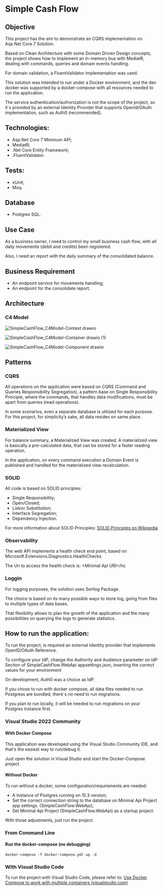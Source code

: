 
# Simple Cash Flow

## Objective

This project has the aim to demonstrate an CQRS implementation on Asp.Net Core 7 Solution.

Based on Clean Architecture with some Domain Driven Design concepts, the project shows how to implement an in-memory bus with MediatR, dealing with commands, queries and domain events handling.

For domain validation, a FluentValidator implementation was used.

This solution was intended to run under a Docker environment, and the dev docker was supported by a docker-compose with all resources needed to run the application.

The service authentication/authorization is not the scope of the project, so it´s provided by an external Identity Provider that supports OpenId/OAuth implementation, such as Auth0 (recommended).

## Technologies:
-	Asp.Net Core 7 Minimum API;
-	MediatR;
-	.Net Core Entity Framework;
-	.FluentValidator.

## Tests:
- xUnit;
- Moq.

## Database
- Postgres SQL.

## Use Case

As a business owner, I need to control my small business cash flow, with all daily movements (debit and credits) been registered.

Also, I need an report with the daily summary of the consolidated balance.

## Business Requirement
- An endpoint service for movements handling;
- An endpoint for the consolidate report.

## Architecture

### C4 Model

![SimpleCashFlow_C4Model-Context drawio](https://github.com/Wosniak/SimpleCashFlow/assets/16797201/452c5abf-55b5-457d-afab-36b685157e72)

![SimpleCashFlow_C4Model-Container drawio (1)](https://github.com/Wosniak/SimpleCashFlow/assets/16797201/2f74089a-2c6f-4d70-9243-feb3a18aed68)

![SimpleCashFlow_C4Model-Component drawio](https://github.com/Wosniak/SimpleCashFlow/assets/16797201/2e61c181-d81f-4d0a-b26e-a6a56b06b3c4)

## Patterns

### CQRS
All operations on the application were based on CQRS (Command and Queries Responsibility Segregation), a pattern base on Single Responsibility Principle, where the commands, that handles data modifications, must be apart from queries (read operations).

In some scenarios, even a separate database is utilized for each purpose. For this project, for simplicity’s sake, all data resides on same place.

### Materialized View
For balance summary, a Materialized View was created. A materialized view is basically a pre-calculated data, that can be stored for a faster reading operation.

In the application, on every command execution a Domain Event is published and handled for the materialized view recalculation.

### SOLID
All code is based on SOLID principles: 
- Single Responsibility;
- Open/Closed;
- Liskov Substitution;
- Interface Segregation;
- Dependency Injection.

For more information about SOLID Principles: [SOLID Principles on Wikipedia](https://en.wikipedia.org/wiki/SOLID)

### Observability

The web API implements a health check end point, based on Microsoft.Extensions.Diagnostics.HealthChecks

The Uri to access the health check is: \<Minimal Api URI\>/hc

### Loggin

For logging purposes, the solution uses Serilog Package. 

The choice is based on its many possible ways to store log, going from files to multiple types of data bases.

That flexibility allows to plan the growth of the application and the many possibilities on querying the logs to generate statistics.

## How to run the application:

To run the project, is required an external Identity provider that implements OpenID/OAuth Reference.

To configure your IdP, change the Authority and Audience parameter on IdP Section of SimpleCashFlow.WebApi appsettings.json, inserting the correct values for your environment

On development, Auth0 was a choice as IdP.

If you chose to run with docker compose, all data files needed to run Postgress are bundled, there´s no need to run migrations.

If you plan to run locally, it will be needed to run migrations on your Postgres instance first.

### Visual Studio 2022 Community

#### With Docker Compose

This application was developed using the Visual Studio Community IDE, and that's the easiest way to run/debug it.

Just open the solution in Visual Studio and start the Docker-Compose project.

#### Without Docker

To run without a docker, some configuration/requirements are needed:
- A instance of Postgres running on 15.3 version;
- Set the correct connection string to the database on Minimal Api Project app settings. (SimpleCashFlow.WebApi);
- Set Minimal Api Project (SimpleCashFlow.WebApi) as a startup project.

With those adjustments, just run the project.

### From Command Line

#### Run the docker-compose (no debugging)

    docker-compose -f docker-compose.yml up -d

### With Visual Studio Code

To run the project with Visual Studio Code, please refer to:
[Use Docker Compose to work with multiple containers (visualstudio.com)](https://code.visualstudio.com/docs/containers/docker-compose)
